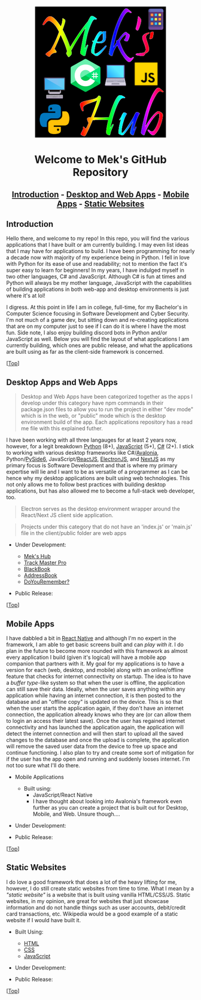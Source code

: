<label id="top"></label>

<div align="center">
    <img id="repo-icon" src="./repo_images/logo.png" alt="Project Logo" />
</div>

<h1 align="center">Welcome to Mek's GitHub Repository</h1>

<div align="center">

## [Introduction](#introduction) - [Desktop and Web Apps](#desktop-and-web-apps) - [Mobile Apps](#mobile-apps) - [Static Websites](#static-websites)

</div>

## Introduction

Hello there, and welcome to my repo! In this repo, you will find the various applications that I have built or am currently building. I may even list ideas that I may have for applications to build. I have been programming for nearly a decade now with majority of my experience being in Python. I fell in love with Python for its ease of use and readability; not to mention the fact it's super easy to learn for beginners! In my years, I have indulged myself in two other languages, C# and JavaScript. Although C# is fun at times and Python will always be my mother language, JavaScript with the capabilities of building applications in both web-app and desktop environments is just where it's at lol!

I digress. At this point in life I am in college, full-time, for my Bachelor's in Computer Science focusing in Software Development and Cyber Security. I'm not much of a game dev, but sitting down and re-creating applications that are on my computer just to see if I can do it is where I have the most fun. Side note, I also enjoy building discord bots in Python and/or JavaScript as well. Below you will find the layout of what applications I am currently building, which ones are public release, and what the applications are built using as far as the client-side framework is concerned.

[<a href="#top">Top</a>]

## Desktop Apps and Web Apps

> Desktop and Web Apps have been categorized together as the apps I develop under this category have npm commands in their package.json files to allow you to run the project in either "dev mode" which is in the web, or "public" mode which is the desktop environment build of the app. Each applications repository has a read me file with this explained futher.

I have been working with all three langauges for at least 2 years now, however, for a legit breakdown [Python](https://www.python.org) (8+), [JavaScript](https://developer.mozilla.org/en-US/docs/Web/JavaScript) (5+), [C#](https://learn.microsoft.com/en-us/dotnet/csharp/) (2+). I stick to working with various desktop frameworks like C#/[Avalonia](https://docs.avaloniaui.net), Python/[PySide6](https://wiki.qt.io/Qt_for_Python), JavaScript/[ReactJS](https://react.dev), [ElectronJS](https://www.electronjs.org/), and [NextJS](https://nextjs.org) as my primary focus is Software Development and that is where my primary expertise will lie and I want to be as versatile of a programmer as I can be hence why my desktop applications are built using web technologies. This not only allows me to follow best practices with building desktop applications, but has also allowed me to become a full-stack web developer, too. 

> Electron serves as the desktop environment wrapper around the React/Next JS client side application.

> Projects under this category that do not have an 'index.js' or 'main.js' file in the client/public folder are web apps

- Under Development:
  - [Mek's Hub](https://github.com/mekasu0124/MeksHub)
  - [Track Master Pro](https://github.com/mekasu0124/TrackMasterPro)
  - [BlackBook](https://github.com/mekasu0124/BlackBook)
  - [AddressBook](https://github.com/mekasu0124/AddressBook)
  - [DoYouRemember?](https://github.com/mekasu0124/DoYouRemember)

- Public Release:

[<a href="#top">Top</a>]

## Mobile Apps

I have dabbled a bit in [React Native](https://reactnative.dev) and although I'm no expert in the framework, I am able to get basic screens built and can *play with it*. I do plan in the future to become more rounded with this framework as almost every application I build (given it's logical) will have a mobile app companion that partners with it. My goal for my applications is to have a version for each (web, desktop, and mobile) along with an online/offline feature that checks for internet connectivity on startup. The idea is to have a *buffer type*-like system so that when the user is offline, the application can still save their data. Ideally, when the user saves anything within any application while having an internet connection, it is then posted to the database and an "offline copy" is updated on the device. This is so that when the user starts the application again, if they don't have an internet connection, the application already knows who they are (or can allow them to login an access their latest save). Once the user has regained internet connectivity and has launched the application again, the application will detect the internet connection and will then start to upload all the saved changes to the database and once the upload is complete, the application will remove the saved user data from the device to free up space and continue functioning. I also plan to try and create some sort of mitigation for if the user has the app open and running and suddenly looses internet. I'm not too sure what I'll do there.

- Mobile Applications
  - Built using:
    - JavaScript/React Native
    - I have thought about looking into Avalonia's framework even further as you can create a project that is built out for Desktop, Mobile, and Web. Unsure though....

- Under Development:

- Public Release:

[<a href="#top">Top</a>]

## Static Websites

I do love a good framework that does a lot of the heavy lifting for me, however, I do still create static websites from time to time. What I mean by a *"static website"* is a website that is built using vanilla HTML/CSS/JS. Static websites, in my opinion, are great for websites that just showcase information and do not handle things such as user accounts, debit/credit card transactions, etc. Wikipedia would be a good example of a static website if I would have built it.

- Built Using:
  - [HTML](https://developer.mozilla.org/en-US/docs/Web/HTML)
  - [CSS](https://developer.mozilla.org/en-US/docs/Web/CSS)
  - [JavaScript](https://developer.mozilla.org/en-US/docs/Web/JavaScript)

- Under Development:

- Public Release:

[<a href="#top">Top</a>]
